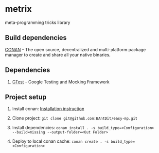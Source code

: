 
# metrix

meta-programming tricks library

## Build dependencies
[CONAN](https://conan.io/) - The open source, decentralized and multi-platform package
manager to create and share all your native binaries.

## Dependencies

1. [GTest](https://github.com/google/googletest) - Google Testing and Mocking Framework

## Project setup 

1. Install conan: [Installation instruction](https://docs.conan.io/2/installation.html)

2. Clone project: `git clone git@github.com:BAntDit/easy-mp.git` 

3. Install dependencies: `conan install . -s build_type=<Configuration> --build=missing --output-folder=<Out Folder>`

4. Deploy to local conan cache: `conan create . -s build_type=<Configuration>`
